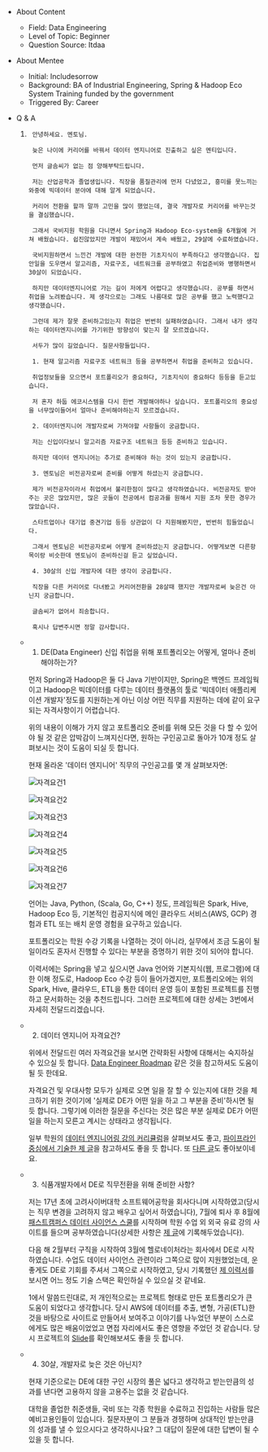 - About Content
    - Field: Data Engineering
    - Level of Topic: Beginner
    - Question Source: Itdaa

- About Mentee
    - Initial: Includesorrow
    - Background: BA of Industrial Engineering, Spring & Hadoop Eco System Training funded by the government
    - Triggered By: Career

- Q & A
    1. ```
        안녕하세요. 멘토님.

        늦은 나이에 커리어를 바꿔서 데이터 엔지니어로 진출하고 싶은 멘티입니다.

        먼저 글솜씨가 없는 점 양해부탁드립니다.

        저는 산업공학과 졸업생입니다. 직장을 품질관리에 먼저 다녔었고, 흥미를 못느끼는 와중에 빅데이터 분야에 대해 알게 되었습니다.

        커리어 전환을 할까 말까 고민을 많이 했었는데, 결국 개발자로 커리어를 바꾸는것을 결심했습니다.

        그래서 국비지원 학원을 다니면서 Spring과 Hadoop Eco-system을 6개월에 거쳐 배웠습니다. 쉽진않았지만 개발이 재밌어서 계속 배웠고, 29살에 수료하였습니다.

        국비지원하면서 느낀건 개발에 대한 완전한 기초지식이 부족하다고 생각했습니다. 집안일을 도우면서 알고리즘, 자료구조, 네트워크를 공부하였고 취업준비와 병행하면서 30살이 되었습니다.

        하지만 데이터엔지니어로 가는 길이 저에게 어렵다고 생각했습니다. 공부를 하면서 취업을 노려봤습니다. 제 생각으로는 그래도 나름대로 많은 공부를 했고 노력했다고 생각했습니다.

        그런데 제가 잘못 준비하고있는지 취업은 번번히 실패하였습니다. 그래서 내가 생각하는 데이터엔지니어를 가기위한 방향성이 맞는지 잘 모르겠습니다.

        서두가 많이 길었습니다. 질문사항들입니다.

        1. 현재 알고리즘 자료구조 네트워크 등을 공부하면서 취업을 준비하고 있습니다.

        취업정보들을 모으면서 포트폴리오가 중요하다, 기초지식이 중요하다 등등을 듣고있습니다.

        저 혼자 하둡 에코시스템을 다시 한번 개발해야하나 싶습니다. 포트폴리오의 중요성을 너무많이들어서 얼마나 준비해야하는지 모르겠습니다.

        2. 데이터엔지니어 개발자로써 가져야할 사항들이 궁금합니다.

        저는 신입이다보니 알고리즘 자료구조 네트워크 등등 준비하고 있습니다.

        하지만 데이터 엔지니어는 추가로 준비해야 하는 것이 있는지 궁금합니다.

        3. 멘토님은 비전공자로써 준비를 어떻게 하셨는지 궁금합니다.

        제가 비전공자이라서 취업에서 불리한점이 많다고 생각하였습니다. 비전공자도 받아주는 곳은 많았지만, 많은 곳들이 전공에서 컴공과를 원해서 지원 조차 못한 경우가 많았습니다.

        스타트업이나 대기업 중견기업 등등 상관없이 다 지원해봤지만, 번번히 힘들었습니다.

        그래서 멘토님은 비전공자로써 어떻게 준비하셨는지 궁금합니다. 어떻게보면 다른항목이랑 비슷한데 멘토님이 준비하신걸 듣고 싶었습니다.

        4. 30살의 신입 개발자에 대한 생각이 궁금합니다.

        직장을 다른 커리어로 다녀봤고 커리어전환을 28살때 했지만 개발자로써 늦은건 아닌지 궁금합니다.

        글솜씨가 없어서 죄송합니다.

        혹시나 답변주시면 정말 감사합니다.
        ```

    - 1. DE(Data Engineer) 신입 취업을 위해 포트폴리오는 어떻게, 얼마나 준비해야하는가?

        먼저 Spring과 Hadoop은 둘 다 Java 기반이지만, Spring은 백엔드 프레임웍이고 Hadoop은 빅데이터를 다루는 데이터 플랫폼의 툴로 '빅데이터 애플리케이션 개발자'정도를 지원하는게 아닌 이상 어떤 직무를 지원하는 데에 같이 요구되는 자격사항이기 어렵습니다.

        위의 내용이 이해가 가지 않고 포트폴리오 준비를 위해 모든 것을 다 할 수 있어야 될 것 같은 압박감이 느껴지신다면, 원하는 구인공고로 돌아가 10개 정도 살펴보시는 것이 도움이 되실 듯 합니다.

        현재 올라온 '데이터 엔지니어' 직무의 구인공고를 몇 개 살펴보자면:

        ![자격요건1](/assets/200904/1.png)

        ![자격요건2](/assets/200904/2.png)

        ![자격요건3](/assets/200904/3.png)

        ![자격요건4](/assets/200904/4.png)

        ![자격요건5](/assets/200904/5.png)

        ![자격요건6](/assets/200904/6.png)

        ![자격요건7](/assets/200904/7.png)

        언어는 Java, Python, (Scala, Go, C++) 정도, 프레임웍은 Spark, Hive, Hadoop Eco 등, 기본적인 컴공지식에 메인 클라우드 서비스(AWS, GCP) 경험과 ETL 또는 배치 운영 경험을 요구하고 있습니다.

        포트폴리오는 학원 수강 기록을 나열하는 것이 아니라, 실무에서 조금 도움이 될 일이라도 혼자서 진행할 수 있다는 부분을 증명하기 위한 것이 되어야 합니다.

        이력서에는 Spring을 넣고 싶으시면 Java 언어와 기본지식(웹, 프로그램)에 대한 이해 정도로, Hadoop Eco 수강 등이 들어가겠지만, 포트폴리오에는 위의 Spark, Hive, 클라우드, ETL을 통한 데이터 운영 등이 포함된 프로젝트를 진행하고 문서화하는 것을 추천드립니다. 그러한 프로젝트에 대한 상세는 3번에서 자세히 전달드리겠습니다.

    - 2. 데이터 엔지니어 자격요건?

        위에서 전달드린 여러 자격요건을 보시면 간략화된 사항에 대해서는 숙지하실 수 있으실 듯 합니다. [Data Engineer Roadmap](https://github.com/datastacktv/data-engineer-roadmap) 같은 것을 참고하셔도 도움이 될 듯 한데요.

        자격요건 및 우대사항 모두가 실제로 오면 일을 잘 할 수 있는지에 대한 것을 체크하기 위한 것이기에 '실제로 DE가 어떤 일을 하고 그 부분을 준비'하시면 될 듯 합니다. 그렇기에 이러한 질문을 주신다는 것은 많은 부분 실제로 DE가 어떤 일을 하는지 모른고 계시는 상태라고 생각됩니다.

        일부 학원의 [데이터 엔지니어링 강의 커리큘럼](https://www.fastcampus.co.kr/data_online_engineering)을 살펴보셔도 좋고, [파이프라인 중심에서 기술한 제 글](https://medium.com/@kadencho/data-engineering-questions-you-would-face-8d8e42e7b66b)을 참고하셔도 좋을 듯 합니다. 또 [다른 글](https://www.itdaa.net/mentor_posts/6357)도 좋아보이네요.

    - 3. 식품개발자에서 DE로 직무전환을 위해 준비한 사항?

        저는 17년 초에 고려사이버대학 소프트웨어공학을 회사다니며 시작하였고(당시는 직무 변경을 고려하지 않고 배우고 싶어서 하였습니다), 7월에 퇴사 후 8월에 [패스트캠퍼스 데이터 사이언스 스쿨](https://www.fastcampus.co.kr/data_school_lv1)를 시작하며 학원 수업 외 외국 유료 강의 사이트를 들으며 공부하였습니다(상세한 사항은 [제 글](https://medium.com/@kadencho/career-change-at-30-to-data-engineer-b1342230748b)에 기록해두었습니다).

        다음 해 2월부터 구직을 시작하여 3월에 헬로네이처라는 회사에서 DE로 시작하였습니다. 수업도 데이터 사이언스 관련이라 그쪽으로 많이 지원했었는데, 운 좋게도 DE로 기회를 주셔서 그쪽으로 시작하였고, 당시 기록했던 [제 이력서](https://github.com/kadensungbincho/mentoring/blob/master/assets/200904/ChoSungbin_DS_20180118.pdf)를 보시면 어느 정도 기술 스택은 확인하실 수 있으실 것 같네요.

        1에서 말씀드린대로, 저 개인적으로는 프로젝트 형태로 만든 포트폴리오가 큰 도움이 되었다고 생각합니다. 당시 AWS에 데이터를 추출, 변형, 가공(ETL)한 것을 바탕으로 사이트로 만들어서 보여주고 이야기를 나누었던 부분이 스스로에게도 많은 배움이었었고 면접 자리에서도 좋은 영향을 주었던 것 같습니다. 당시 프로젝트의 [Slide](https://www.slideshare.net/SungbinCho4/seoul-market-analysis-pipeline)를 확인해보셔도 좋을 듯 합니다.

    - 4. 30살, 개발자로 늦은 것은 아닌지?

        현재 기준으로는 DE에 대한 구인 시장의 풀은 넓다고 생각하고 받는만큼의 성과를 낸다면 고용하지 않을 고용주는 없을 것 같습니다.

        대학을 졸업한 취준생들, 국비 또는 각종 학원을 수료하고 진입하는 사람들 많은 예비고용인들이 있습니다. 질문자분이 그 분들과 경쟁하며 상대적인 받는만큼의 성과를 낼 수 있으시다고 생각하시나요? 그 대답이 질문에 대한 답변이 될 수 있을 듯 합니다.